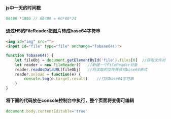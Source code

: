 #### js中一天的时间戳
```js
86400 *1000 // 86400 = 60*60*24
```
#### 通过H5的FileReader把图片转成base64字符串
```html
<img id="img" src="">
<input id="file" type="file" onchange="Tobase64()">
```
```js
function Tobase64() {
    let fileObj = document.getElementById('file').files[0]  //获取文件对象
    let reader = new FileReader()   //新建一个FileReader对象
    reader.readAsDataURL(fileObj)   //将读取的文件转换成base64格式
    reader.onload = function(e) {
        console.log(e.target.result)    //打印base64字符串
    }
}
```
#### 将下面的代码放在console控制台中执行，整个页面将变得可编辑
```js
document.body.contentEditable='true'
```

